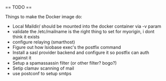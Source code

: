 == TODO ==

Things to make the Docker image do:

* Local Maildir/ should be mounted into the docker container via -v param
* validate the /etc/mailname is the right thing to set for myorigin, i dont think it exists
* configure relaying (smarthost)
* Figure out how lsiobase exec's the postfix command 
* Install a sasl provider backend and configure it so postfix can auth against it
* Setup a spamassassin filter (or other filter? bogo?)
* Setip clamav scanning of mail
* use postconf to setup smtps

